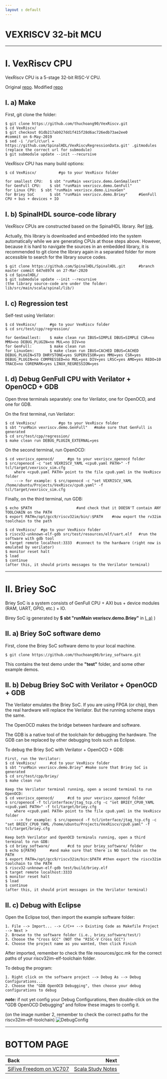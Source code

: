 ```yaml
---
layout : default
---
```


# VEXRISCV 32-bit MCU

* * *

# I. VexRiscv CPU

VexRiscv CPU is a 5-stage 32-bit RISC-V CPU.

Original [repo](https://github.com/thuchoang90/VexRiscv). Modified [repo](https://github.com/SpinalHDL/VexRiscv)

## I. a) Make

First, git clone the folder:

	$ git clone https://github.com/thuchoang90/VexRiscv.git
	$ cd VexRiscv/
	$ git checkout 01db217ab927dd1f415f28d6ac726edb73ae2ee0			#commit on 6-May-2019
	$ sed -i '/url/c\url = https://github.com/SpinalHDL/VexRiscvRegressionData.git' .gitmodules
	(replace the correct url for submodule)
	$ git submodule update --init --recursive

VexRiscv CPU has many build options:

	$ cd VexRiscv/			#go to your VexRiscv folder
	
	for smallest CPU:	$ sbt "runMain vexriscv.demo.GenSmallest"
	for GenFull CPU:	$ sbt "runMain vexriscv.demo.GenFull"
	for Linux CPU:	$ sbt "runMain vexriscv.demo.LinuxGen"
	for Briey SoC		$ sbt "runMain vexriscv.demo.Briey"		#GenFull CPU + bus + devices + IO

## I. b) SpinalHDL source-code library

VexRiscv CPUs are constructed based on the SpinalHDL library. Ref [link](https://github.com/SpinalHDL/SpinalHDL).

Actually, this library is downloaded and embedded into the system automatically while we are generating CPUs at those steps above. However, because it is hard to navigate the sources in an embedded library, it is recommended to git clone the library again in a separated folder for more accessible to search for the library source codes.

	$ git clone https://github.com/SpinalHDL/SpinalHDL.git		#branch master commit 647e8974 on 27-Mar-2020
	$ cd SpinalHDL/
	$ git submodule update --init --recursive
	(the library source-code are under the folder: lib/src/main/scala/spinal/lib/)

## I. c) Regression test

Self-test using Verilator:

	$ cd VexRiscv/		#go to your VexRiscv folder
	$ cd src/test/cpp/regression/

	for GenSmallest:	$ make clean run IBUS=SIMPLE DBUS=SIMPLE CSR=no MMU=no DEBUG_PLUGIN=no MUL=no DIV=no
	for GenFull:		$ make clean run
	for LinuxGen:		$ make clean run IBUS=CACHED DBUS=CACHED DEBUG_PLUGIN=STD DHRYSTONE=yes SUPERVISOR=yes MMU=yes CSR=yes DEBUG_PLUGIN=no COMPRESSED=no MUL=yes DIV=yes LRSC=yes AMO=yes REDO=10 TRACE=no COREMARK=yes LINUX_REGRESSION=yes

## I. d) Debug GenFull CPU with Verilator + OpenOCD + GDB

Open three terminals separately: one for Verilator, one for OpenOCD, and one for GDB.

On the first terminal, run Verilator:

	$ cd VexRiscv/			#go to your VexRiscv folder
	$ sbt "runMain vexriscv.demo.GenFull"	#make sure that GenFull is generated
	$ cd src/test/cpp/regression/
	$ make clean run DEBUG_PLUGIN_EXTERNAL=yes

On the second terminal, run OpenOCD:

	$ cd vexriscv_openocd/		#go to your vexriscv_openocd folder
	$ src/openocd -c "set VEXRISCV_YAML <cpu0.yaml PATH>" -f tcl/target/vexriscv_sim.cfg
		where <cpu0.yaml PATH> point to the file cpu0.yaml in the VexRiscv folder
		---> for example: $ src/openocd -c "set VEXRISCV_YAML /home/ubuntu/Projects/VexRiscv/cpu0.yaml" -f tcl/target/vexriscv_sim.cfg

Finally, on the third terminal, run GDB:

	$ echo $PATH					#and check that it DOESN'T contain ANY TOOLCHAIN on the PATH
	$ export PATH=/opt/gcc9/riscv32im/bin/:$PATH	#now export the rv32im toolchain to the path
	
	$ cd VexRiscv/	#go to your VexRiscv folder
	$ riscv32-unknown-elf-gdb src/test/resources/elf/uart.elf	#run the software with gdb tool
	$ target remote localhost:3333	#connect to the hardware (right now is emulated by verilator)
	$ monitor reset halt
	$ load
	$ continue
	(after this, it should prints messages to the Verilator terminal)

* * *

# II. Briey SoC

Briey SoC is a system consists of GenFull CPU + AXI bus + device modules (RAM, UART, GPIO, etc.) + IO.

Birey SoC ig generated by **$ sbt "runMain vexriscv.demo.Briey"** in [I. a)](#i-a-make) )

## II. a) Briey SoC software demo

First, clone the Briey SoC software demo to your local machine.

	$ git clone https://github.com/thuchoang90/briey_software.git

This contains the test demo under the **"test"** folder, and some other example demos.

## II. b) Debug Briey SoC with Verilator + OpenOCD + GDB

The Verilator emulates the Briey SoC. If you are using FPGA (or chip), then the real hardware will replace the Verilator. But the running scheme stays the same.

The OpenOCD makes the bridge between hardware and software.

The GDB is a native tool of the toolchain for debugging the hardware. The GDB can be replaced by other debugging tools such as Eclipse.

To debug the Briey SoC with Verilator + OpenOCD + GDB:

	First, run the Verilator:
	$ cd VexRiscv/		#cd to your VexRiscv folder
	$ sbt "runMain vexriscv.demo.Briey"	#make sure that Briey SoC is generated
	$ cd src/test/cpp/briey/
	$ make clean run
	
	Keep the Verilator terminal running, open a second terminal to run OpenOCD:
	$ cd vexriscv_openocd/		#cd to your vexriscv_openocd folder
	$ src/openocd -f tcl/interface/jtag_tcp.cfg -c "set BRIEY_CPU0_YAML <cpu0.yaml PATH>" -f tcl/target/briey.cfg
		where <cpu0.yaml PATH> point to the file cpu0.yaml in the VexRiscv folder
		---> for example: $ src/openocd -f tcl/interface/jtag_tcp.cfg -c "set BRIEY_CPU0_YAML /home/ubuntu/Projects/VexRiscv/cpu0.yaml" -f tcl/target/briey.cfg
	
	Keep both Verilator and OpenOCD terminals running, open a third terminal to run GDB:
	$ cd briey_software/		#cd to your briey_software/ folder
	$ echo ${PATH}		#and make sure that there is NO toolchain on the PATH
	$ export PATH=/opt/gcc9/riscv32im/bin:$PATH	#then export the riscv32im toolchain to the PATH
	$ riscv32-unknown-elf-gdb test/build/briey.elf
	$ target remote localhost:3333
	$ monitor reset halt
	$ load
	$ continue
	(after this, it should print messages in the Verilator terminal)

## II. c) Debug with Eclipse

Open the Eclipse tool, then import the example software folder:

	1. File --> Import... --> C/C++ --> Existing Code as Makefile Project --> Next >
	2. Browse to the software folder (i.e., briey_software/test/)
	3. Choose the "Cross GCC" (NOT the "RISC-V Cross GCC")
	4. Choose the project name as you wanted, then click Finish

After imported, remember to check the file resources/gcc.mk for the correct paths of your riscv32im-elf-toolchain folder.

To debug the program:

	1. Right click on the software project --> Debug As --> Debug Configurations...
	2. Choose the "GDB OpenOCD Debugging", then choose your debug configurations to debug

***note:*** if not yet config your Debug Configurations, then double-click on the "GDB OpenOCD Debugging" and follow these images to config it.

(on the image number 2, remember to check the correct paths for the riscv32im-elf-toolchain)
![DebugConfig](https://github.com/thuchoang90/thuchoang90.github.io/blob/master/debug_configuration.png)

* * *

# BOTTOM PAGE

| Back | Next |
| :--- | ---: |
| [SiFive Freedom on VC707](./vc707.md) | [Scala Study Notes](./scala.md) |

